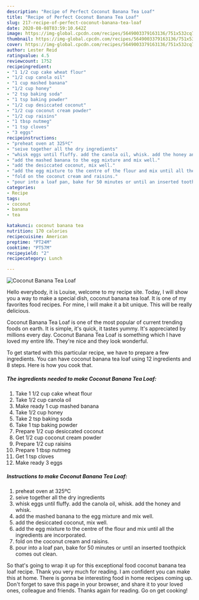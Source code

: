 ```yaml
---
description: "Recipe of Perfect Coconut Banana Tea Loaf"
title: "Recipe of Perfect Coconut Banana Tea Loaf"
slug: 217-recipe-of-perfect-coconut-banana-tea-loaf
date: 2020-08-08T03:59:10.642Z
image: https://img-global.cpcdn.com/recipes/5649003379163136/751x532cq70/coconut-banana-tea-loaf-recipe-main-photo.jpg
thumbnail: https://img-global.cpcdn.com/recipes/5649003379163136/751x532cq70/coconut-banana-tea-loaf-recipe-main-photo.jpg
cover: https://img-global.cpcdn.com/recipes/5649003379163136/751x532cq70/coconut-banana-tea-loaf-recipe-main-photo.jpg
author: Lester Reid
ratingvalue: 4.5
reviewcount: 1752
recipeingredient:
- "1 1/2 cup cake wheat flour"
- "1/2 cup canola oil"
- "1 cup mashed banana"
- "1/2 cup honey"
- "2 tsp baking soda"
- "1 tsp baking powder"
- "1/2 cup desiccated coconut"
- "1/2 cup coconut cream powder"
- "1/2 cup raisins"
- "1 tbsp nutmeg"
- "1 tsp cloves"
- "3 eggs"
recipeinstructions:
- "preheat oven at 325ºC"
- "seive together all the dry ingredients"
- "whisk eggs until fluffy. add the canola oil, whisk. add the honey and whisk."
- "add the mashed banana to the egg mixture and mix well."
- "add the desiccated coconut, mix well."
- "add the egg mixture to the centre of the flour and mix until all the ingredients are incorporated."
- "fold on the coconut cream and raisins."
- "pour into a loaf pan, bake for 50 minutes or until an inserted toothpick comes out clean."
categories:
- Recipe
tags:
- coconut
- banana
- tea

katakunci: coconut banana tea 
nutrition: 170 calories
recipecuisine: American
preptime: "PT24M"
cooktime: "PT57M"
recipeyield: "2"
recipecategory: Lunch

---
```



![Coconut Banana Tea Loaf](https://img-global.cpcdn.com/recipes/5649003379163136/751x532cq70/coconut-banana-tea-loaf-recipe-main-photo.jpg)

Hello everybody, it is Louise, welcome to my recipe site. Today, I will show you a way to make a special dish, coconut banana tea loaf. It is one of my favorites food recipes. For mine, I will make it a bit unique. This will be really delicious.



Coconut Banana Tea Loaf is one of the most popular of current trending foods on earth. It is simple, it's quick, it tastes yummy. It's appreciated by millions every day. Coconut Banana Tea Loaf is something which I have loved my entire life. They're nice and they look wonderful.


To get started with this particular recipe, we have to prepare a few ingredients. You can have coconut banana tea loaf using 12 ingredients and 8 steps. Here is how you cook that.

<!--inarticleads1-->

##### The ingredients needed to make Coconut Banana Tea Loaf:

1. Take 1 1/2 cup cake wheat flour
1. Take 1/2 cup canola oil
1. Make ready 1 cup mashed banana
1. Take 1/2 cup honey
1. Take 2 tsp baking soda
1. Take 1 tsp baking powder
1. Prepare 1/2 cup desiccated coconut
1. Get 1/2 cup coconut cream powder
1. Prepare 1/2 cup raisins
1. Prepare 1 tbsp nutmeg
1. Get 1 tsp cloves
1. Make ready 3 eggs




<!--inarticleads2-->

##### Instructions to make Coconut Banana Tea Loaf:

1. preheat oven at 325ºC
1. seive together all the dry ingredients
1. whisk eggs until fluffy. add the canola oil, whisk. add the honey and whisk.
1. add the mashed banana to the egg mixture and mix well.
1. add the desiccated coconut, mix well.
1. add the egg mixture to the centre of the flour and mix until all the ingredients are incorporated.
1. fold on the coconut cream and raisins.
1. pour into a loaf pan, bake for 50 minutes or until an inserted toothpick comes out clean.




So that's going to wrap it up for this exceptional food coconut banana tea loaf recipe. Thank you very much for reading. I am confident you can make this at home. There is gonna be interesting food in home recipes coming up. Don't forget to save this page in your browser, and share it to your loved ones, colleague and friends. Thanks again for reading. Go on get cooking!
